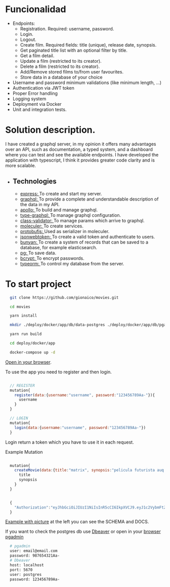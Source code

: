 # Funcionalidad

- Endpoints:
  - Registration. Required: username, password.
  - Login.
  - Logout.
  - Create film. Required fields: title (unique), release date, synopsis.
  - Get paginated title list with an optional filter by title.
  - Get a film detail.
  - Update a film (restricted to its creator).
  - Delete a film (restricted to its creator).
  - Add/Remove stored films to/from user favourites.
  - Store data in a database of your choice
- Username and password minimum validations (like minimum length, …)
- Authentication via JWT token
- Proper Error handling
- Logging system
- Deployment via Docker
- Unit and integration tests.

# Solution description.

I have created a graphql server, in my opinion it offers many advantages over an API, such as documentation, a typed system, and a dashboard where you can test and see the available endpoints. I have developed the application with typescript, I think it provides greater code clarity and is more scalable.

- ## Technologies
  - [express: ](https://expressjs.com/es/4x/api.html) To create and start my server.
  - [graphql: ](https://graphql.org/) To provide a complete and understandable description of the data in my API.
  - [apollo: ](https://www.apollographql.com/) To build and manage graphql.
  - [type-graphql: ](https://typegraphql.com/) To manage graphql configuration.
  - [class-validator: ](https://github.com/typestack/class-validator) To manage params which arrive to graphql.
  - [moleculer: ](https://moleculer.services/) To create services.
  - [protobufjs: ](https://www.npmjs.com/package/protobufjs) Used as serializer in moleculer.
  - [jsonwebtoken: ](https://jwt.io/) To create a valid token and authenticate to users.
  - [bunyan: ](https://github.com/trentm/node-bunyan) To create a system of records that can be saved to a database, for example elasticsearch.
  - [pg: ](https://www.postgresql.org/) To save data.
  - [bcrypt: ](https://www.npmjs.com/package/bcrypt) To encrypt passwords.
  - [typeorm: ](https://typeorm.io/) To control my database from the server.

# To start project

```sh
  git clone https://github.com/gionaico/movies.git

  cd movies

  yarn install

  mkdir ./deploy/docker/app/db/data-postgres ./deploy/docker/app/db/pgadmin

  yarn run build

  cd deploy/docker/app

  docker-compose up -d


```

[Open in your browser](http://localhost:5065/graphql).

To use the app you need to register and then login.

```js

  // REGISTER
  mutation{
    register(data:{username:"username", password:"123456789Aa-"}){
      username
    }
  }

  // LOGIN
  mutation{
    login(data:{username:"username", password:"123456789Aa-"})
  }
```

Login return a token which you have to use it in each request.

Example Mutation

```js

  mutation{
    createMovie(data:{title:"matrix", synopsis:"pelicula futurista auq hay que ver.", release_date:"2021"}){
      title
      synopsis
    }
  }


  {
    "Authorization":"eyJhbGciOiJIUzI1NiIsInR5cCI6IkpXVCJ9.eyJ1c2VybmFtZSI6InVzZXJuYW1lIiwiaWF0IjoxNjQ3MjgyNDQxLCJleHAiOjE2NDcyODYwNDF9.hqPJeBSLACK1t_KWclSUAOpwfJHvuWBNAHJlVmkpxec"
  }
```

[Example with picture](./src/public/gqlMovies.png) at the left you can see the SCHEMA and DOCS.

If you want to check the postgres db use [Dbeaver](https://dbeaver.io/) or open in your [browser pgadmin](http://localhost:5066)
```sh
  # pgadmin
  user: email@email.com
  password: 987654321Aa-
  # Dbeaver
  host: localhost
  port: 5670
  user: postgres
  password: 123456789Aa-
```